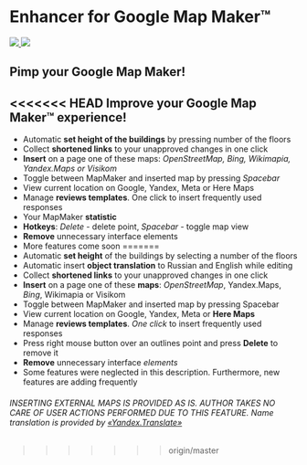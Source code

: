 Enhancer for Google Map Maker™
============
[![](https://developer.chrome.com/webstore/images/ChromeWebStore_Badge_v2_340x96.png)
![](http://i.imgur.com/55HQB31.png)](https://chrome.google.com/webstore/detail/gmm-enhancer/apmfackigpphgbbanjkjcafbiciialnm)

## Pimp your Google Map Maker!

<<<<<<< HEAD
Improve your Google Map Maker™ experience!
-----------------------------------------
* Automatic __set height of the buildings__ by pressing number of the floors
* Collect __shortened links__ to your unapproved changes in one click
* __Insert__ on a page one of these maps: *OpenStreetMap, Bing, Wikimapia, Yandex.Maps or Visikom*
* Toggle between MapMaker and inserted map by pressing *Spacebar*
* View current location on Google, Yandex, Meta or Here Maps
* Manage __reviews templates__. One click to insert frequently used responses
* Your MapMaker __statistic__
* __Hotkeys__: *Delete* - delete point, *Spacebar* - toggle map view
* __Remove__ unnecessary interface elements
* More features come soon
=======
* Automatic **set height** of the buildings by selecting a number of the floors
* Automatic insert **object translation** to Russian and English while editing
* Collect **shortened links** to your unapproved changes in one click
* **Insert** on a page one of these **maps**: *OpenStreetMap*, Yandex.Maps, *Bing*, Wikimapia or Visikom
* Toggle between MapMaker and inserted map by pressing Spacebar
* View current location on Google, Yandex, Meta or **Here Maps**
* Manage **reviews templates**. *One click* to insert frequently used responses
* Press right mouse button over an outlines point and press **Delete** to remove it
* **Remove** unnecessary interface *elements*
* Some features were neglected in this description. Furthermore, new features are adding frequently


###### INSERTING EXTERNAL MAPS IS PROVIDED AS IS. AUTHOR TAKES NO CARE OF USER ACTIONS PERFORMED DUE TO THIS FEATURE. Name translation is provided by [«Yandex.Translate»](http://translate.yandex.ru/)
>>>>>>> origin/master
